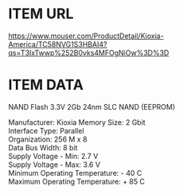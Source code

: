 # ITEM URL
https://www.mouser.com/ProductDetail/Kioxia-America/TC58NVG1S3HBAI4?qs=T3IxTwwp%252B0vks4MFOgNiOw%3D%3D  

# ITEM DATA
NAND Flash 3.3V 2Gb 24nm SLC NAND (EEPROM)

Manufacturer:	Kioxia
Memory Size:	2 Gbit	
Interface Type:	Parallel	
Organization:	256 M x 8	
Data Bus Width:	8 bit	
Supply Voltage - Min:	2.7 V	
Supply Voltage - Max:	3.6 V	
Minimum Operating Temperature:	- 40 C	
Maximum Operating Temperature:	+ 85 C	
